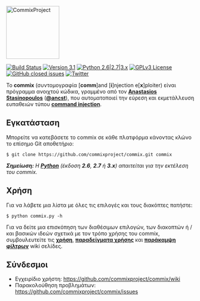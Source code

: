 <p align="left">
  <img alt="CommixProject" src="https://camo.githubusercontent.com/41258687d868cf76951a37f6be7961c4c862dfb3/687474703a2f2f692e696d6775722e636f6d2f6c4b6762336c712e706e67" height="142" />
  <p align="left">
    <a href="https://api.travis-ci.org/commixproject/commix"><img alt="Build Status" src="https://api.travis-ci.org/commixproject/commix.svg?branch=master"></a>
    <a href="https://github.com/commixproject/commix/releases/tag/v3.1"><img alt="Version 3.1" src="https://img.shields.io/badge/version-3.1-green.svg"></a>
    <a href="http://www.python.org/download/"><img alt="Python 2.6|2.7|3.x" src="https://img.shields.io/badge/python-2.6|2.7|3.x-yellow.svg"></a>
    <a href="https://github.com/commixproject/commix/blob/master/LICENSE.txt"><img alt="GPLv3 License" src="https://img.shields.io/badge/license-GPLv3-red.svg"></a>
    <a href="https://github.com/commixproject/commix/issues?q=is%3Aissue+is%3Aclosed"><img alt="GitHub closed issues" src="https://img.shields.io/github/issues-closed-raw/commixproject/commix.svg?colorB=ff0000"></a>
    <a href="http://www.twitter.com/commixproject"><img alt="Twitter" src="https://img.shields.io/badge/twitter-@commixproject-blue.svg"></a>
  </p>
</p>

To **commix** (συντομογραφία [**comm**]and [**i**]njection e[**x**]ploiter) είναι πρόγραμμα ανοιχτού κώδικα, γραμμένο από τον **[Anastasios Stasinopoulos](https://github.com/stasinopoulos)** (**[@ancst](https://twitter.com/ancst)**), που αυτοματοποιεί την εύρεση και εκμετάλλευση ευπαθειών τύπου **[command injection](https://www.owasp.org/index.php/Command_Injection)**.


## Εγκατάσταση

Μπορείτε να κατεβάσετε το commix σε κάθε πλατφόρμα κάνοντας κλώνο το επίσημο Git αποθετήριο:

    $ git clone https://github.com/commixproject/commix.git commix

*__Σημείωση:__ H **[Python](http://www.python.org/download/)** (έκδοση **2.6**, **2.7** ή **3.x**) απαιτείται για την εκτέλεση του commix.*


## Χρήση

Για να λάβετε μια λίστα με όλες τις επιλογές και τους διακόπτες πατήστε: 

    $ python commix.py -h

Για να δείτε μια επισκόπηση των διαθέσιμων επιλογών, των διακοπτών ή / και βασικών ιδεών σχετικά με τον τρόπο χρήσης του commix, συμβουλευτείτε τις **[χρήση](https://github.com/commixproject/commix/wiki/Usage)**, **[παραδείγματα χρήσης](https://github.com/commixproject/commix/wiki/Usage-Examples)** και **[παράκαμψη φίλτρων](https://github.com/commixproject/commix/wiki/Filters-Bypasses)** wiki σελίδες.


## Σύνδεσμοι

* Εγχειρίδιο χρήστη: https://github.com/commixproject/commix/wiki
* Παρακολούθηση προβλημάτων: https://github.com/commixproject/commix/issues

